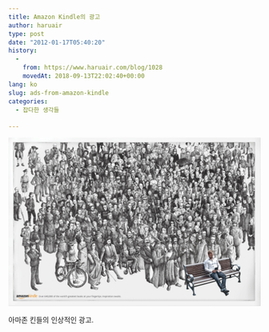 ```yaml
---
title: Amazon Kindle의 광고
author: haruair
type: post
date: "2012-01-17T05:40:20"
history:
  - 
    from: https://www.haruair.com/blog/1028
    movedAt: 2018-09-13T22:02:40+00:00
lang: ko
slug: ads-from-amazon-kindle
categories:
  - 잡다한 생각들

---
```


![](kindle_0.jpg)

아마존 킨들의 인상적인 광고.
